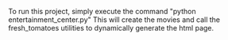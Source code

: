 To run this project, simply execute the command "python entertainment_center.py"
This will create the movies and call the fresh_tomatoes utilities to dynamically generate the html page.
